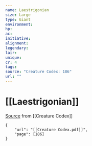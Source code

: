 ```yaml
---
name: Laestrigonian
size: Large
type: Giant
environment: 
hp: 
ac: 
initiative: 
alignment: 
legendary: 
lair: 
unique: 
cr: 4
tags: 
source: "Creature Codex: 186"
url: ""
---
```

# [[Laestrigonian]]

[Source](zotero://open-pdf/library/items/NTNKJRHG?page=186) from [[Creature Codex]]

```pdf
{
	"url": "[[Creature Codex.pdf]]",
	"page": [186]
}
```

